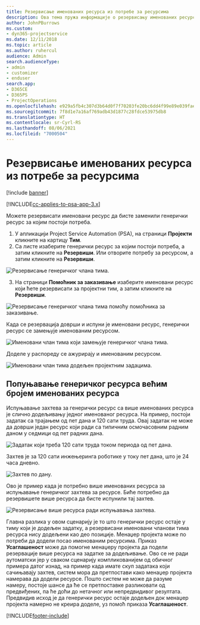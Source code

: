 ```yaml
---
title: Резервисање именованих ресурса из потребе за ресурсима
description: Ова тема пружа информације о резервисању именованих ресурса у складу са потребама за генеричким ресурсима.
author: JohnPBurrows
ms.custom:
- dyn365-projectservice
ms.date: 12/11/2018
ms.topic: article
ms.author: ruhercul
audience: Admin
search.audienceType:
- admin
- customizer
- enduser
search.app:
- D365CE
- D365PS
- ProjectOperations
ms.openlocfilehash: e929a5fb4c307d3b64d0f7f70203fe20bc6dd4f99e89e039fae0ce8276c69c52
ms.sourcegitcommit: 7f8d1e7a16af769adb43d1877c28fdce53975db8
ms.translationtype: HT
ms.contentlocale: sr-Cyrl-RS
ms.lasthandoff: 08/06/2021
ms.locfileid: "7000504"
---
```

# <a name="book-named-resources-from-resource-requirements"></a>Резервисање именованих ресурса из потребе за ресурсима

[!include [banner](../includes/psa-now-project-operations.md)]

[!INCLUDE[cc-applies-to-psa-app-3.x](../includes/cc-applies-to-psa-app-3x.md)]

Можете резервисати именовани ресурс да бисте заменили генерички ресурс за којим постоји потреба.

1. У апликацији Project Service Automation (PSA), на страници **Пројекти** кликните на картицу **Тим**.
2. Са листе изаберите генерички ресурс за којим постоји потреба, а затим кликните на **Резервиши**. Или отворите потребу за ресурсом, а затим кликните на **Резервиши**.


![Резервисање генеричког члана тима.](media/RM-how-to-14.png)


3. На страници **Помоћник за заказивање** изаберите именовани ресурс који ћете резервисати за пројектни тим, а затим кликните на **Резервиши**.

![Резервисање генеричког члана тима помоћу помоћника за заказивање.](media/RM-how-to-15.png)

Када се резервација доврши и испуни је именовани ресурс, генерички ресурс се замењује именованим ресурсом.

![Именовани члан тима који замењује генеричког члана тима.](media/RM-how-to-16.png)

Доделе у распореду се ажурирају и именованим ресурсом.

![Именовани члан тима додељен пројектним задацима.](media/RM-how-to-17.png)

## <a name="fulfill-a-generic-resource-with-multiple-named-resources"></a>Попуњавање генеричког ресурса већим бројем именованих ресурса
Испуњавање захтева за генерички ресурс са више именованих ресурса је слично додељивању једног именованог ресурса. На пример, постоји задатак са трајањем од пет дана и 120 сати труда. Овај задатак не може да доврши један ресурс који ради са типичним осмочасовним радним даном у седмици од пет радних дана. 

![Задатак који треба 120 сати труда током периода од пет дана.](media/RM-how-to-21.png)

Захтев је за 120 сати инжењеринга роботике у току пет дана, што је 24 часа дневно.

![Захтев по дану.](media/RM-how-to-22.png)

Ово је пример када је потребно више именованих ресурса за испуњавање генеричког захтева за ресурсе. Биће потребно да резервишете више ресурса да бисте испунили тај захтев.

![Резервисање више ресурса ради испуњавања захтева.](media/RM-how-to-23.png)

Главна разлика у овом сценарију је то што генерички ресурс остаје у тиму који је додељен задатку, а резервисани именовани чланови тима ресурса нису додељени као део позиције. Менаџер пројекта може по потреби да додели посао именованим ресурсима. Приказ **Усаглашеност** може да помогне менаџеру пројекта да подели резервације више ресурса на задатке за додељивање. Ово се не ради аутоматски јер у сваком сценарију компликованијем од обичног примера датог изнад, на пример када имате скуп задатака који сачињавају захтев, систем мора да претпостави како менаџер пројекта намерава да додели ресурсе. Пошто систем не може да разуме намеру, постоје шансе да ће се претпоставке разликовати од предвиђених, па ће доћи до нетачног или непредвидивог резултата. Предвидив исход је да генерички ресурс остаје додељен док менаџер пројекта намерно не креира доделе, уз помоћ приказа **Усаглашеност**.




[!INCLUDE[footer-include](../includes/footer-banner.md)]